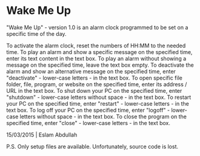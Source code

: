 # Wake Me Up
"Wake Me Up" - version 1.0 is an alarm clock programmed to be set on a specific time of the day.

To activate the alarm clock, reset the numbers of HH:MM to the needed time.
To play an alarm and show a specific message on the specified time, enter its text content in the text box.
To play an alarm without showing a message on the specified time, leave the text box empty.
To deactivate the alarm and show an alternative message on the specified time, enter "deactivate" - lower-case letters - in the text box.
To open specific file folder, file, program, or website on the specified time, enter its address / URL in the text box.
To shut down your PC on the specified time, enter "shutdown" - lower-case letters without space - in the text box.
To restart your PC on the specified time, enter "restart" - lower-case letters - in the text box.
To log off your PC on the specified time, enter "logoff" - lower-case letters without space - in the text box.
To close the program on the specified time, enter "close" - lower-case letters - in the text box.

15/03/2015 | Eslam Abdullah

P.S. Only setup files are available. Unfortunately, source code is lost.

